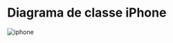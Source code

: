 # Diagrama de classe iPhone
![iphone](https://github.com/JGFalleiros/IPhone/assets/83146272/978b34d8-055d-481e-8db1-2fa4aa326a5c)
